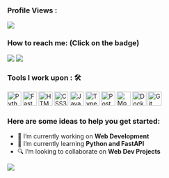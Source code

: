  ### Profile Views :<br>
  <img src="https://profile-counter.glitch.me/boldueen/count.svg" />


### How to reach me: <strong>(Click on the badge)</strong>

<img src="https://img.shields.io/badge/nikon2283@gmail.com-%23D14836.svg?&style=for-the-badge&logo=gmail&logoColor=white" href="nikon2283@gmail.com">   <a  href="https://www.instagram.com/nikon_off_/">
 <img src="https://img.shields.io/badge/@nikon_off_.svg?&style=for-the-badge&logo=instagram&logoColor=white"></a>


### Tools I work upon : 🛠

<!-- <img src="https://img.shields.io/badge/c++%20-%2300599C.svg?&style=for-the-badge&logo=c%2B%2B&logoColor=white">   
<img src="https://img.shields.io/badge/python%20-%2314354C.svg?&style=for-the-badge&logo=python&logoColor=white">   
<img src="https://img.shields.io/badge/javascript%20-%23323330.svg?&style=for-the-badge&logo=javascript&logoColor=%23F7DF1E">   
<img src="https://img.shields.io/badge/html5%20-%23E34F26.svg?&style=for-the-badge&logo=html5&logoColor=white">   
<img src="https://img.shields.io/badge/css3%20-%231572B6.svg?&style=for-the-badge&logo=css3&logoColor=white">   
<img src="https://img.shields.io/badge/react%20-%2320232a.svg?&style=for-the-badge&logo=react&logoColor=%2361DAFB">   
<img src="https://img.shields.io/badge/bootstrap%20-%23563D7C.svg?&style=for-the-badge&logo=bootstrap&logoColor=white">  
<img src="https://img.shields.io/badge/git%20-%23F05033.svg?&style=for-the-badge&logo=git&logoColor=white">   
<img src="http://img.shields.io/badge/-VS%20Code-000000?style=for-the-badge&logo=Visual-studio-code&logoColor=blue"> -->


  <img alt="Python" height="32px" src="https://cdn.worldvectorlogo.com/logos/python-5.svg" />
  <img alt="FastAPI" height="32px" src="https://cdn.worldvectorlogo.com/logos/fastapi-1.svg" />

  <img alt="HTML5" height="32px" src="https://cdn.worldvectorlogo.com/logos/html-1.svg" />
  <img alt="CSS3" height="32px" src="https://cdn.worldvectorlogo.com/logos/css-3.svg" />

  <img alt="Javascript" height="32px" src="https://cdn.worldvectorlogo.com/logos/logo-javascript.svg" />
  <img alt="Typescript" height="32px" src="https://cdn.worldvectorlogo.com/logos/typescript.svg" />


  <img alt="PostgreSQL" height="32px" src="https://cdn.worldvectorlogo.com/logos/postgresql.svg" />
  <img alt="MongoDB" height="32px" src="https://cdn.worldvectorlogo.com/logos/mongodb-icon-1.svg" />


  <img alt="Docker" height="32px" src="https://cdn.worldvectorlogo.com/logos/docker.svg" />
  <img alt="Git" height="32px" src="https://cdn.worldvectorlogo.com/logos/git-icon.svg" />

  <br />


### Here are some ideas to help you get started:

- 🔭 I’m currently working on <strong>Web Development</strong>
- 🌱 I’m currently learning <strong>Python and FastAPI</strong>
- 🔍 I’m looking to collaborate on <strong>Web Dev Projects</strong>



<img src="https://github-readme-stats.vercel.app/api?username=boldueen&show_icons=true&title_color=03fc90&icon_color=03fc90&text_color=03fc90&bg_color=002b19">
